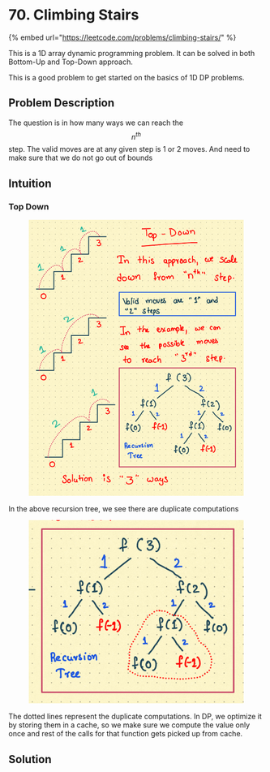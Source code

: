 # 70. Climbing Stairs

{% embed url="https://leetcode.com/problems/climbing-stairs/" %}

This is a 1D array dynamic programming problem. It can be solved in both Bottom-Up and Top-Down approach.&#x20;

This is a good problem to get started on the basics of 1D DP problems.

## Problem Description

The question is in how many ways we can reach the $$n^{th}$$step. The valid moves are at any given step is 1 or 2 moves. And need to make sure that we do not go out of bounds

## Intuition

### Top Down

<figure><img src="../../.gitbook/assets/image (64).png" alt=""><figcaption></figcaption></figure>

In the above recursion tree, we see there are duplicate computations

<figure><img src="../../.gitbook/assets/image (21).png" alt=""><figcaption></figcaption></figure>

The dotted lines represent the duplicate computations. In DP, we optimize it by storing them in a cache, so we make sure we compute the value only once and rest of the calls for that function gets picked up from cache.

## Solution

```java
```
